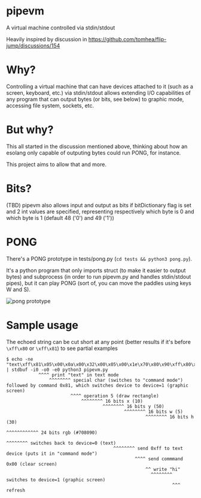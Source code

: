 # pipevm
A virtual machine controlled via stdin/stdout

Heavily inspired by discussion in https://github.com/tomhea/flip-jump/discussions/154

# Why?
Controlling a virtual machine that can have devices attached to it (such as a screen, keyboard, etc.) via stdin/stdout allows extending I/O capabilities of any program that can output bytes (or bits, see below) to graphic mode, accessing file system, sockets, etc.

# But why?
This all started in the discussion mentioned above, thinking about how an esolang only capable of outputing bytes could run PONG, for instance.

This project aims to allow that and more.

# Bits?
(TBD) pipevm also allows input and output as bits if bitDictionary flag is set and 2 int values are specified, representing respectively which byte is 0 and which byte is 1 (default 48 ('0') and 49 ('1'))

# PONG

There's a PONG prototype in tests/pong.py (`cd tests && python3 pong.py`).

It's a python program that only imports struct (to make it easier to output bytes) and subprocess (in order to run pipevm.py and handles stdin/stdout pipes), but it can play PONG (sort of, you can move the paddles using keys W and S).

![pong prototype](https://i.imgur.com/YAo92JR.png)

# Sample usage
The echoed string can be cut short at any point (better results if it's before `\xff\x80` or `\xff\x81`) to see partial examples

```
$ echo -ne "text\xff\x81\x05\x00\x0a\x00\x32\x00\x05\x00\x1e\x70\x80\x90\xff\x80\xff\xff\x00hi\xff\x81\x00" | stdbuf -i0 -o0 -e0 python3 pipevm.py
            ^^^^ print "text" in text mode
                ^^^^^^^^ special char (switches to "command mode") followed by command 0x81, which switches device to device=1 (graphic screen)
                        ^^^^ operation 5 (draw rectangle)
                            ^^^^^^^^ 16 bits x (10)
                                    ^^^^^^^^ 16 bits y (50)
                                            ^^^^^^^^ 16 bits w (5)
                                                    ^^^^^^^^ 16 bits h (30)
                                                            ^^^^^^^^^^^^ 24 bits rgb (#708090)
                                                                        ^^^^^^^^ switches back to device=0 (text)
										^^^^^^^^ send 0xff to text device (puts it in "command mode")
										        ^^^^ send commmand 0x00 (clear screen)
										            ^^ write "hi"
										              ^^^^^^^^ switches to device=1 (graphic screen)
										                      ^^^ refresh
```
